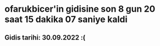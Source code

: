 # ofarukbicer'in gidisine son 8 gun 20 saat 15 dakika 07 saniye kaldi

## Gidis tarihi: 30.09.2022 :(